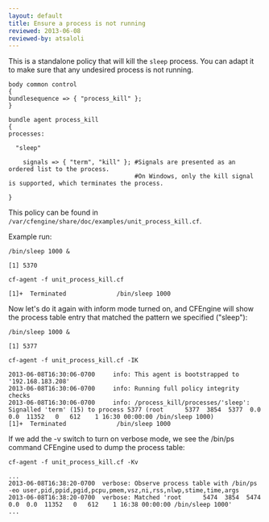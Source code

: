 ```yaml
---
layout: default
title: Ensure a process is not running
reviewed: 2013-06-08
reviewed-by: atsaloli
---
```


This is a standalone policy that will kill the `sleep` process. You can adapt
it to make sure that any undesired process is not running.

```cf3
body common control
{
bundlesequence => { "process_kill" };
}

bundle agent process_kill
{
processes:

  "sleep"

    signals => { "term", "kill" }; #Signals are presented as an ordered list to the process.
                                   #On Windows, only the kill signal is supported, which terminates the process.

}
```

This policy can be found in `/var/cfengine/share/doc/examples/unit_process_kill.cf`.

Example run:

```command
/bin/sleep 1000 &
```

```output
[1] 5370
```

```command
cf-agent -f unit_process_kill.cf
```

```output
[1]+  Terminated              /bin/sleep 1000
```

Now let's do it again with inform mode turned on, and CFEngine will show the process table entry that matched the pattern we specified ("sleep"):

```command
/bin/sleep 1000 &
```

```output
[1] 5377
```

```command
cf-agent -f unit_process_kill.cf -IK
```

```output
2013-06-08T16:30:06-0700     info: This agent is bootstrapped to '192.168.183.208'
2013-06-08T16:30:06-0700     info: Running full policy integrity checks
2013-06-08T16:30:06-0700     info: /process_kill/processes/'sleep': Signalled 'term' (15) to process 5377 (root      5377  3854  5377  0.0  0.0  11352   0   612    1 16:30 00:00:00 /bin/sleep 1000)
[1]+  Terminated              /bin/sleep 1000
```

If we add the -v switch to turn on verbose mode, we see the /bin/ps command CFEngine used to dump the process table:

```command
cf-agent -f unit_process_kill.cf -Kv
```

```output
...
2013-06-08T16:38:20-0700  verbose: Observe process table with /bin/ps -eo user,pid,ppid,pgid,pcpu,pmem,vsz,ni,rss,nlwp,stime,time,args
2013-06-08T16:38:20-0700  verbose: Matched 'root      5474  3854  5474  0.0  0.0  11352   0   612    1 16:38 00:00:00 /bin/sleep 1000'
...
```
